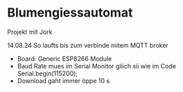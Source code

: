 # Blumengiessautomat
Projekt mit Jork

14.08.24 So laufts bis zum verbinde mitem MQTT broker
- Board: Generic ESP8266 Module
- Baud Rate mues im Serial Monitor gliich sii wie im Code Serial.begin(115200);
- Download gaht immer öppe 10 s
